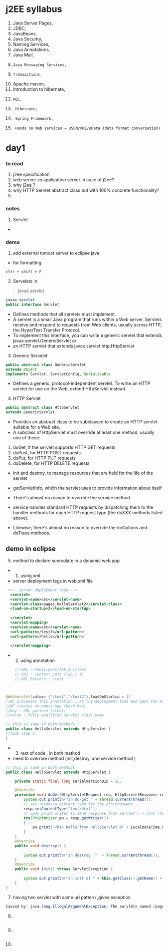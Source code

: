 # j2EE syllabus 

1. Java Server Pages,
2.  JDBC, 
3.  JavaBeans,
4.   Java Security,
5.   Naming Services,
6.   Java Annotations,
7.    Java Mail,
8.     Java Messaging Services,
9.     Transactions, 
10.    Apache maven, 
11.    Introduction to hibernate,
12.     HQL,
13.      Hibernate, 
14.      Spring Framework, 
15.      Hands on Web services – JSON/XML/oData (data format conversation)


# day1


### to read
1. j2ee specification 
2. web server vs application server in case of j2ee? 
3. why j2ee ? 
4. why HTTP Servlet abstract class but with 100% concrete functionality?  
5. 

### notes
1. Servlet 
- 


### demo 

1. add external tomcat server to eclipse java 

- for formatting 
```
cltr + shift + F 
```

2. Servelets in 
  > javax.servlet
```java
javax.servlet
public interface Servlet
```
- Defines methods that all servlets must implement.
- A servlet is a small Java program that runs within a Web server.
 Servlets receive and respond to requests from Web clients, usually across HTTP, the HyperText Transfer Protocol.
- To implement this interface, you can write a generic servlet that extends javax.servlet.GenericServlet or
-  an HTTP servlet that extends javax.servlet.http.HttpServlet 

3. Generic Servelet
```java
public abstract class GenericServlet
extends Object
implements Servlet, ServletConfig, Serializable
```
- Defines a generic, protocol-independent servlet. To write an HTTP servlet for use on the Web, extend HttpServlet instead.


4. HTTP Servlet

```java
public abstract class HttpServlet
extends GenericServlet
```
- Provides an abstract class to be subclassed to create an HTTP servlet suitable for a Web site.
-  A subclass of HttpServlet must override at least one method, usually one of these:
1. doGet, if the servlet supports HTTP GET requests
2. doPost, for HTTP POST requests
3. doPut, for HTTP PUT requests
4. doDelete, for HTTP DELETE requests
- init and destroy, to manage resources that are held for the life of the servlet
- getServletInfo, which the servlet uses to provide information about itself
- There's almost no reason to override the service method. 
- service handles standard HTTP requests by dispatching them to the handler methods for each HTTP request type (the doXXX methods listed above).

- Likewise, there's almost no reason to override the doOptions and doTrace methods.


## demo in eclipse 
5. method to declare suervolate in a dynamic web app
   
- 1. using xml 
-  server deployment tags in web.xml file 
```xml
 <!-- server deployment tags -->
  <servlet>
  <servlet-name>abc</servlet-name>
  <servlet-class>pages.HelloServlet2</servlet-class>
  <load-on-startup>2</load-on-startup>
  
  </servlet>
  <servlet-mapping>
  <servlet-name>abc</servlet-name>
  <url-pattern>/test3</url-pattern>
  <url-pattern>/hello</url-pattern>
  
  </servlet-mapping>
```

- 2. using annotation 
```java
    // URL ://host:port/lab_1.1/test
	// URI : context path (lab_1.1)
	// URL Pattern : /test



@WebServlet(value= {"/test","/test2"},loadOnStartup = 1)
//WC processes this annotation , at the deployment time and adds the mapping between URL pattern and servlet 
//WC creates an empty map (Hash Map)
//key : URL pattern (/test)
//value : Fully qualified servlet class name 

// this is same in both methods 
public class HelloServlet extends HttpServlet {
//todo step 3
}

```
- 3. rest of code , in both method
- need to override method (init,destroy, and service method ) 

```java
// this is same in both methods 
public class HelloServlet extends HttpServlet {

	private static final long serialVersionUID = 1L;

	@Override
	protected void doGet(HttpServletRequest req, HttpServletResponse resp) throws ServletException, IOException {	
		System.out.println("in do-get " + Thread.currentThread());
		// set response content type for the cln broswwer 
		resp.setContentType("text/html");	
		// open print writer to send response from servlet --> clnt (text)		
		try(PrintWriter pw = resp.getWriter())
		{
			pw.print("<h1> hello from HelloServlet @" + LocalDateTime.now() + "</h2>"); 
		}
	}
	@Override
	public void destroy() {
	
		System.out.println("in destroy  "  + Thread.currentThread());
	}
	@Override
	public void init() throws ServletException {
		
		System.out.println("in init of " + this.getClass().getName() + " " + Thread.currentThread());
    }	
}
```

7. having two servlet with same url pattern ,gives exception 
```java
Caused by: java.lang.IllegalArgumentException: The servlets named [pages.HelloServlet] and [pages.HelloServlet2] are both mapped to the url-pattern [/test] which is not permitted
```

8. 
```java

```
9. 

```java

```
10. 

```java

```
